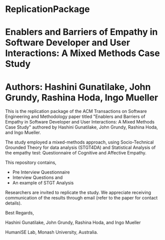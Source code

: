 # ReplicationPackage
# Enablers and Barriers of Empathy in Software Developer and User Interactions: A Mixed Methods Case Study
# Authors: Hashini Gunatilake, John Grundy, Rashina Hoda, Ingo Mueller

This is the replication package of the ACM Transactions on Software Engineering and Methodology paper titled "Enablers and Barriers of Empathy in Software Developer and User Interactions: A Mixed Methods Case Study" authored by Hashini Gunatilake, John Grundy, Rashina Hoda, and Ingo Mueller.

The study employed a mixed-methods approach, using Socio-Technical Grounded Theory for data analysis (STGT4DA) and Statistical Analysis of the empathy test: Questionnaire of Cognitive and Affective Empathy.

This repository contains,
  - Pre Interview Questionnaire
  - Interview Questions and
  - An example of STGT Analysis

Researchers are invited to replicate the study. We appreciate receiving communication of the results through email (refer to the paper for contact details).

Best Regards,

Hashini Gunatilake, John Grundy, Rashina Hoda, and Ingo Mueller

HumaniSE Lab, Monash University, Australia.
